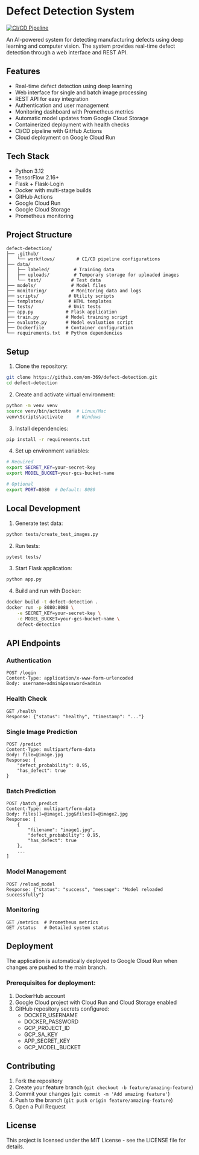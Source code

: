 # Defect Detection System

[![CI/CD Pipeline](https://github.com/om-369/defect-detection/actions/workflows/ci.yml/badge.svg)](https://github.com/om-369/defect-detection/actions/workflows/ci.yml)

An AI-powered system for detecting manufacturing defects using deep learning and computer vision. The system provides real-time defect detection through a web interface and REST API.

## Features

- Real-time defect detection using deep learning
- Web interface for single and batch image processing
- REST API for easy integration
- Authentication and user management
- Monitoring dashboard with Prometheus metrics
- Automatic model updates from Google Cloud Storage
- Containerized deployment with health checks
- CI/CD pipeline with GitHub Actions
- Cloud deployment on Google Cloud Run

## Tech Stack

- Python 3.12
- TensorFlow 2.16+
- Flask + Flask-Login
- Docker with multi-stage builds
- GitHub Actions
- Google Cloud Run
- Google Cloud Storage
- Prometheus monitoring

## Project Structure

```
defect-detection/
├── .github/
│   └── workflows/        # CI/CD pipeline configurations
├── data/
│   ├── labeled/         # Training data
│   ├── uploads/         # Temporary storage for uploaded images
│   └── test/           # Test data
├── models/             # Model files
├── monitoring/         # Monitoring data and logs
├── scripts/           # Utility scripts
├── templates/         # HTML templates
├── tests/             # Unit tests
├── app.py            # Flask application
├── train.py          # Model training script
├── evaluate.py       # Model evaluation script
├── Dockerfile        # Container configuration
└── requirements.txt  # Python dependencies
```

## Setup

1. Clone the repository:
```bash
git clone https://github.com/om-369/defect-detection.git
cd defect-detection
```

2. Create and activate virtual environment:
```bash
python -m venv venv
source venv/bin/activate  # Linux/Mac
venv\Scripts\activate     # Windows
```

3. Install dependencies:
```bash
pip install -r requirements.txt
```

4. Set up environment variables:
```bash
# Required
export SECRET_KEY=your-secret-key
export MODEL_BUCKET=your-gcs-bucket-name

# Optional
export PORT=8080  # Default: 8080
```

## Local Development

1. Generate test data:
```bash
python tests/create_test_images.py
```

2. Run tests:
```bash
pytest tests/
```

3. Start Flask application:
```bash
python app.py
```

4. Build and run with Docker:
```bash
docker build -t defect-detection .
docker run -p 8080:8080 \
    -e SECRET_KEY=your-secret-key \
    -e MODEL_BUCKET=your-gcs-bucket-name \
    defect-detection
```

## API Endpoints

### Authentication
```
POST /login
Content-Type: application/x-www-form-urlencoded
Body: username=admin&password=admin
```

### Health Check
```
GET /health
Response: {"status": "healthy", "timestamp": "..."}
```

### Single Image Prediction
```
POST /predict
Content-Type: multipart/form-data
Body: file=@image.jpg
Response: {
    "defect_probability": 0.95,
    "has_defect": true
}
```

### Batch Prediction
```
POST /batch_predict
Content-Type: multipart/form-data
Body: files[]=@image1.jpg&files[]=@image2.jpg
Response: [
    {
        "filename": "image1.jpg",
        "defect_probability": 0.95,
        "has_defect": true
    },
    ...
]
```

### Model Management
```
POST /reload_model
Response: {"status": "success", "message": "Model reloaded successfully"}
```

### Monitoring
```
GET /metrics  # Prometheus metrics
GET /status   # Detailed system status
```

## Deployment

The application is automatically deployed to Google Cloud Run when changes are pushed to the main branch.

### Prerequisites for deployment:
1. DockerHub account
2. Google Cloud project with Cloud Run and Cloud Storage enabled
3. GitHub repository secrets configured:
   - DOCKER_USERNAME
   - DOCKER_PASSWORD
   - GCP_PROJECT_ID
   - GCP_SA_KEY
   - APP_SECRET_KEY
   - GCP_MODEL_BUCKET

## Contributing

1. Fork the repository
2. Create your feature branch (`git checkout -b feature/amazing-feature`)
3. Commit your changes (`git commit -m 'Add amazing feature'`)
4. Push to the branch (`git push origin feature/amazing-feature`)
5. Open a Pull Request

## License

This project is licensed under the MIT License - see the LICENSE file for details.

